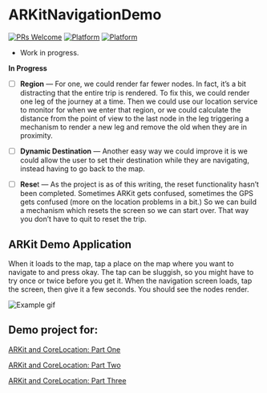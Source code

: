 # ARKitNavigationDemo
[![PRs Welcome](https://img.shields.io/badge/PRs-welcome-brightgreen.svg?style=flat-square)](http://makeapullrequest.com)
[![Platform](http://img.shields.io/badge/platform-ios-lightgrey.svg?style=flat)](https://developer.apple.com/resources/)
[![Platform](https://img.shields.io/badge/swift-4.0-orange.svg?style=flat)](hhttps://swift.org/blog/swift-4-0-released/)



* Work in progress.

**In Progress**

- [ ] **Region** — For one, we could render far fewer nodes. In fact, it’s a bit distracting that the entire trip is rendered. To fix this, we could render one leg of the journey at a time. Then we could use our location service to monitor for when we enter that region, or we could calculate the distance from the point of view to the last node in the leg triggering a mechanism to render a new leg and remove the old when they are in proximity. 

- [ ] **Dynamic Destination** — Another easy way we could improve it is we could allow the user to set their destination while they are navigating, instead having to go back to the map. 

- [ ] **Rese**t — As the project is as of this writing, the reset functionality hasn’t been completed. Sometimes ARKit gets confused, sometimes the GPS gets confused (more on the location problems in a bit.) So we can build a mechanism which resets the screen so we can start over. That way you don’t have to quit to reset the trip.

## ARKit Demo Application

When it loads to the map, tap a place on the map where you want to navigate to and press okay. The tap can be sluggish, so you might have to try once or twice before you get it. When the navigation screen loads, tap the screen, then give it a few seconds. You should see the nodes render. 




![Example gif](https://github.com/chriswebb09/ARKitNavigationDemo/blob/master/ARKitNavigationDemo/test4.gif)

## Demo project for:

[ARKit and CoreLocation: Part One](https://medium.com/journey-of-one-thousand-apps/arkit-and-corelocation-part-one-fc7cb2fa0150)


[ARKit and CoreLocation: Part Two](https://medium.com/journey-of-one-thousand-apps/arkit-and-corelocation-part-two-7b045fb1d7a1)


[ARKit and CoreLocation: Part Three](https://medium.com/journey-of-one-thousand-apps/arkit-and-corelocation-part-three-98b1d51e2eac)
